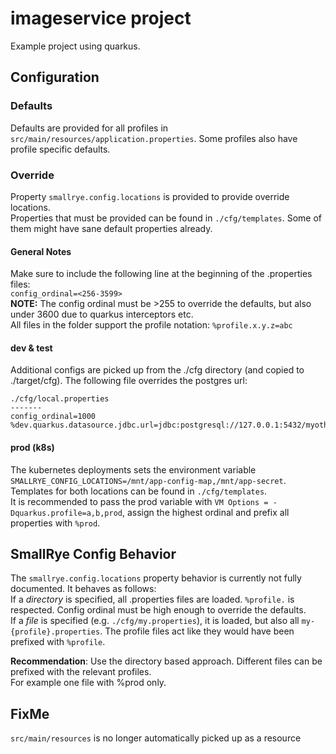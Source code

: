 # imageservice project

Example project using quarkus.

## Configuration
### Defaults
Defaults are provided for all profiles in `src/main/resources/application.properties`. Some profiles also have profile specific defaults.

### Override
Property `smallrye.config.locations` is provided to provide override locations.  
Properties that must be provided can be found in `./cfg/templates`. Some of them might have sane default properties already.

#### General Notes
Make sure to include the following line at the beginning of the .properties files:  
`config_ordinal=<256-3599>`  
**NOTE:** The config ordinal must be >255 to override the defaults, but also under 3600 due to quarkus interceptors etc.  
All files in the folder support the profile notation: `%profile.x.y.z=abc`

#### dev & test
Additional configs are picked up from the ./cfg directory (and copied to ./target/cfg). The following file overrides the postgres url:
```
./cfg/local.properties
-------
config_ordinal=1000
%dev.quarkus.datasource.jdbc.url=jdbc:postgresql://127.0.0.1:5432/myotherdb
```

#### prod (k8s)
The kubernetes deployments sets the environment variable `SMALLRYE_CONFIG_LOCATIONS=/mnt/app-config-map,/mnt/app-secret`.  
Templates for both locations can be found in `./cfg/templates`.  
It is recommended to pass the prod variable with `VM Options = -Dquarkus.profile=a,b,prod`, assign the highest ordinal and prefix all properties with `%prod`.

## SmallRye Config Behavior
The `smallrye.config.locations` property behavior is currently not fully documented. It behaves as follows:  
If a *directory* is specified, all .properties files are loaded. `%profile.` is respected. Config ordinal must be high enough to override the defaults.  
If a *file* is specified (e.g. `./cfg/my.properties`), it is loaded, but also all `my-{profile}.properties`. The profile files act like they would have been prefixed with `%profile`.

**Recommendation**: Use the directory based approach. Different files can be prefixed with the relevant profiles.  
For example one file with %prod only.

## FixMe

`src/main/resources` is no longer automatically picked up as a resource